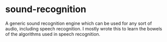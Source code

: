 sound-recognition
================

A generic sound recognition engine which can be used for any sort of audio, including speech recognition. I mostly wrote this to learn the bowels of the algorithms used in speech recognition. 
